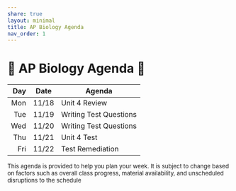 ```yaml
---
share: true
layout: minimal
title: AP Biology Agenda
nav_order: 1
---
```

# 🧬 AP Biology Agenda 🦠

| Day | Date  | Agenda                 |
| --: | :---: | ---------------------- |
| Mon | 11/18 | Unit 4 Review          |
| Tue | 11/19 | Writing Test Questions |
| Wed | 11/20 | Writing Test Questions |
| Thu | 11/21 | Unit 4 Test            |
| Fri | 11/22 | Test Remediation       |


<p style="font-size: small">
This agenda is provided to help you plan your week. It is subject to change based on factors such as overall class progress, material availability, and unscheduled disruptions to the schedule
</p>